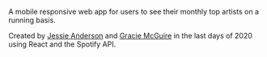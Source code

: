 A mobile responsive web app for users to see their monthly top artists on a running basis.

Created by [Jessie Anderson](https://github.com/jessanderson222/) and [Gracie McGuire](https://graciemcguire.com) in the last days of 2020 using React and the Spotify API.

